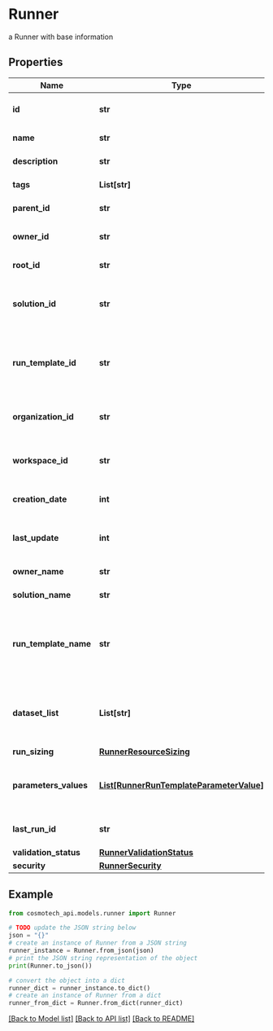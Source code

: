 # Runner

a Runner with base information

## Properties

Name | Type | Description | Notes
------------ | ------------- | ------------- | -------------
**id** | **str** | the Runner unique identifier | [optional] [readonly] 
**name** | **str** | the Runner name | [optional] 
**description** | **str** | the Runner description | [optional] 
**tags** | **List[str]** | the list of tags | [optional] 
**parent_id** | **str** | the Runner parent id | [optional] 
**owner_id** | **str** | the user id which own this Runner | [optional] [readonly] 
**root_id** | **str** | the runner root id | [optional] [readonly] 
**solution_id** | **str** | the Solution Id associated with this Runner | [optional] [readonly] 
**run_template_id** | **str** | the Solution Run Template Id associated with this Runner | [optional] 
**organization_id** | **str** | the associated Organization Id | [optional] [readonly] 
**workspace_id** | **str** | the associated Workspace Id | [optional] [readonly] 
**creation_date** | **int** | the Runner creation date | [optional] [readonly] 
**last_update** | **int** | the last time a Runner was updated | [optional] [readonly] 
**owner_name** | **str** | the name of the owner | [optional] [readonly] 
**solution_name** | **str** | the Solution name | [optional] [readonly] 
**run_template_name** | **str** | the Solution Run Template name associated with this Runner | [optional] [readonly] 
**dataset_list** | **List[str]** | the list of Dataset Id associated to this Runner Run Template | [default to []]
**run_sizing** | [**RunnerResourceSizing**](RunnerResourceSizing.md) |  | [optional] 
**parameters_values** | [**List[RunnerRunTemplateParameterValue]**](RunnerRunTemplateParameterValue.md) | the list of Solution Run Template parameters values | [optional] 
**last_run_id** | **str** | last run id from current runner | [optional] 
**validation_status** | [**RunnerValidationStatus**](RunnerValidationStatus.md) |  | [optional] 
**security** | [**RunnerSecurity**](RunnerSecurity.md) |  | [optional] 

## Example

```python
from cosmotech_api.models.runner import Runner

# TODO update the JSON string below
json = "{}"
# create an instance of Runner from a JSON string
runner_instance = Runner.from_json(json)
# print the JSON string representation of the object
print(Runner.to_json())

# convert the object into a dict
runner_dict = runner_instance.to_dict()
# create an instance of Runner from a dict
runner_from_dict = Runner.from_dict(runner_dict)
```
[[Back to Model list]](../README.md#documentation-for-models) [[Back to API list]](../README.md#documentation-for-api-endpoints) [[Back to README]](../README.md)


